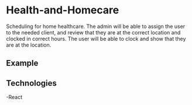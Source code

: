 # Health-and-Homecare
Scheduling for home healthcare. The admin will be able to assign the user to the needed client, and review that they are at the correct location and clocked in correct hours. The user will be able to clock and show that they are at the location.


## Example




## Technologies
  -React
  
